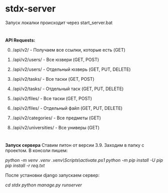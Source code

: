 # stdx-server

Запуск локалки происходит через start_server.bat
#
<b>API Requests:</b>

0. /api/v2/ - Получаем все ссылки, которые есть (GET)

1. /api/v2/users/ - Все юзвери (GET, POST)

2. /api/v2/users/<pk> - Отдельный юзверь (GET, PUT, DELETE)

3. /api/v2/tasks/ - Все таски (GET, POST)

4. /api/v2/tasks/<pk> - Отдельный таск (GET, PUT, DELETE)

5. /api/v2/files/ - Все таски (GET, POST)

6. /api/v2/files/<pk> - Отдельный файл (GET, PUT, DELETE)

7. /api/v2/categories/ - Все предметы (GET)

8. /api/v2/universities/ - Все универы (GET)
#
<b>Запуск сервера</b>
Ставим питон от версии 3.9. Заходим в папку с проектом. В консоли пишем:

*python -m venv .venv*
*.venv\Scripts\activate.ps1*
*python -m pip install -U pip*
*pip install -r req.txt*

После установки django запускаем сервер:

*cd stdx*
*python manage.py runserver*
